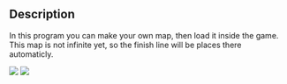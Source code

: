 ## Description
In this program you can make your own map, then load it inside the game. This map is not infinite yet, so the finish line will be places there automaticly.

![](https://sun9-48.userapi.com/oF52ai1pZuo1hWYGNtmNO_E0uQsIg-OB8cb5eA/O6dAL8C7i3o.jpg)
![](https://sun9-73.userapi.com/XTxmBXd1N4rOU4coWV62AFjFPGb8zcl5_nzRig/ekU1j2fvYV8.jpg)
